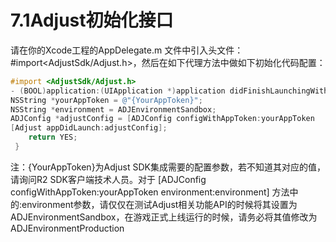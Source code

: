 # 7.1Adjust初始化接口

请在你的Xcode工程的AppDelegate.m 文件中引入头文件：\#import&lt;AdjustSdk/Adjust.h&gt;，然后在如下代理方法中做如下初始化代码配置：

```objectivec
#import <AdjustSdk/Adjust.h>
- (BOOL)application:(UIApplication *)application didFinishLaunchingWithOptions:(NSDictionary *)launchOptions { 
NSString *yourAppToken = @"{YourAppToken}"; 
NSString *environment = ADJEnvironmentSandbox; 
ADJConfig *adjustConfig = [ADJConfig configWithAppToken:yourAppToken                                             environment:environment]; 
[Adjust appDidLaunch:adjustConfig];  
 	return YES;
 }
```

注：{YourAppToken}为Adjust SDK集成需要的配置参数，若不知道其对应的值，请询问R2 SDK客户端技术人员。对于 \[ADJConfig configWithAppToken:yourAppToken environment:environment\] 方法中的:environment参数，请仅仅在测试Adjust相关功能API的时候将其设置为ADJEnvironmentSandbox，在游戏正式上线运行的时候，请务必将其值修改为ADJEnvironmentProduction

